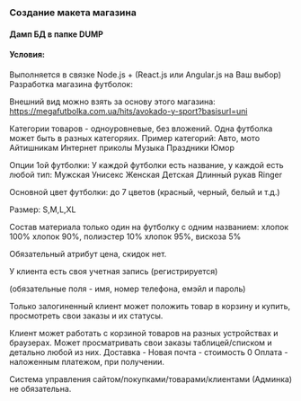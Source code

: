 ### Создание макета магазина

#### Дамп БД в папке DUMP

#### Условия:

Выполняется в связке Node.js + (React.js или Angular.js на Ваш выбор)
Разработка магазина футболок:

Внешний вид можно взять за основу этого магазина:
https://megafutbolka.com.ua/hits/avokado-y-sport?basisurl=uni

Категории товаров - одноуровневые, без вложений.
Одна футболка может быть в разных категоряих.
Пример категорий:
Авто, мото
Айтишникам
Интернет приколы
Музыка
Праздники
Юмор

Опции 1ой футболки:
У каждой футболки есть название, у каждой есть любой тип:
Мужская
Унисекс
Женская
Детская
Длинный рукав
Ringer

Основной цвет футболки:
до 7 цветов (красный, черный, белый и т.д.)

Размер:
S,M,L,XL

Состав материала только один на футболку с одним названием:
хлопок 100%
хлопок 90%, полиэстер 10%
хлопок 95%, вискоза 5%

Обязательный атрибут цена, скидок нет.

У клиента есть своя учетная запись (регистрируется) 

(обязательные поля - имя, номер телефона, емэйл и пароль)

Только залогиненный клиент может положить товар в корзину и купить, просмотреть свои заказы и их статусы.

Клиент может работать с корзиной товаров на разных устройствах и браузерах.
Может просматривать свои заказы таблицей/списком и детально любой из них.
Доставка - Новая почта - стоимость 0
Оплата - наложенным платежом, при получении.

Система управления сайтом/покупками/товарами/клиентами (Админка) не обязательна.